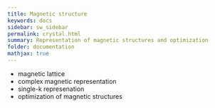 ```yaml
---
title: Magnetic structure
keywords: docs
sidebar: sw_sidebar
permalink: crystal.html
summary: Representation of magnetic structures and optimization
folder: documentation
mathjax: true
---
```


* magnetic lattice
* complex magnetic representation
* single-k represenation
* optimization of magnetic structures